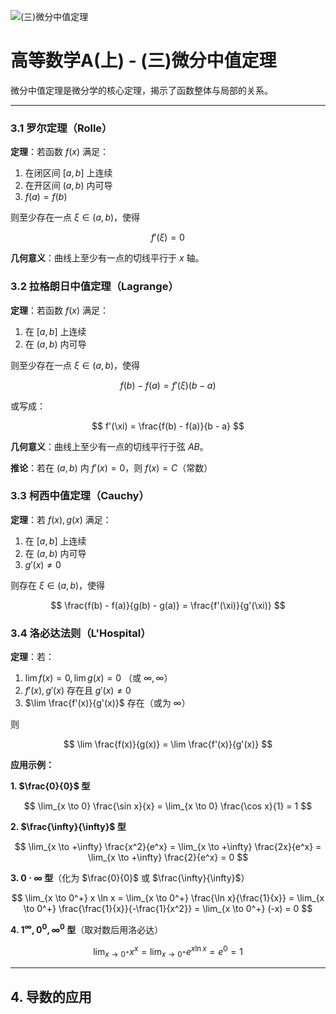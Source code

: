 ![(三)微分中值定理](https://via.placeholder.com/800x200?text=Mean+Value+Theorem)

# 高等数学A(上) - (三)微分中值定理

微分中值定理是微分学的核心定理，揭示了函数整体与局部的关系。

---


### 3.1 罗尔定理（Rolle）

**定理**：若函数 $f(x)$ 满足：
1. 在闭区间 $[a, b]$ 上连续
2. 在开区间 $(a, b)$ 内可导
3. $f(a) = f(b)$

则至少存在一点 $\xi \in (a, b)$，使得

$$
f'(\xi) = 0
$$

**几何意义**：曲线上至少有一点的切线平行于 $x$ 轴。

### 3.2 拉格朗日中值定理（Lagrange）

**定理**：若函数 $f(x)$ 满足：
1. 在 $[a, b]$ 上连续
2. 在 $(a, b)$ 内可导

则至少存在一点 $\xi \in (a, b)$，使得

$$
f(b) - f(a) = f'(\xi)(b - a)
$$

或写成：

$$
f'(\xi) = \frac{f(b) - f(a)}{b - a}
$$

**几何意义**：曲线上至少有一点的切线平行于弦 $AB$。

**推论**：若在 $(a, b)$ 内 $f'(x) = 0$，则 $f(x) = C$（常数）

### 3.3 柯西中值定理（Cauchy）

**定理**：若 $f(x), g(x)$ 满足：
1. 在 $[a, b]$ 上连续
2. 在 $(a, b)$ 内可导
3. $g'(x) \neq 0$

则存在 $\xi \in (a, b)$，使得

$$
\frac{f(b) - f(a)}{g(b) - g(a)} = \frac{f'(\xi)}{g'(\xi)}
$$

### 3.4 洛必达法则（L'Hospital）

**定理**：若：
1. $\lim f(x) = 0, \lim g(x) = 0$ （或 $\infty, \infty$）
2. $f'(x), g'(x)$ 存在且 $g'(x) \neq 0$
3. $\lim \frac{f'(x)}{g'(x)}$ 存在（或为 $\infty$）

则

$$
\lim \frac{f(x)}{g(x)} = \lim \frac{f'(x)}{g'(x)}
$$

**应用示例：**

**1. $\frac{0}{0}$ 型**

$$
\lim_{x \to 0} \frac{\sin x}{x} = \lim_{x \to 0} \frac{\cos x}{1} = 1
$$

**2. $\frac{\infty}{\infty}$ 型**

$$
\lim_{x \to +\infty} \frac{x^2}{e^x} = \lim_{x \to +\infty} \frac{2x}{e^x} = \lim_{x \to +\infty} \frac{2}{e^x} = 0
$$

**3. $0 \cdot \infty$ 型**（化为 $\frac{0}{0}$ 或 $\frac{\infty}{\infty}$）

$$
\lim_{x \to 0^+} x \ln x = \lim_{x \to 0^+} \frac{\ln x}{\frac{1}{x}} = \lim_{x \to 0^+} \frac{\frac{1}{x}}{-\frac{1}{x^2}} = \lim_{x \to 0^+} (-x) = 0
$$

**4. $1^\infty, 0^0, \infty^0$ 型**（取对数后用洛必达）

$$
\lim_{x \to 0^+} x^x = \lim_{x \to 0^+} e^{x \ln x} = e^0 = 1
$$

---

## 4. 导数的应用